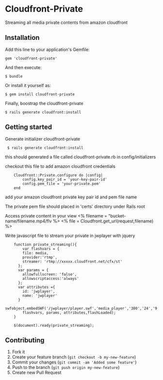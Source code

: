 # Cloudfront-Private

Streaming all media private contents from amazon cloudfront  

## Installation

Add this line to your application's Gemfile:

    gem 'cloudfront-private'

And then execute:

    $ bundle

Or install it yourself as:

    $ gem install cloudfront-private
    
Finally, boostrap the cloudfront-private

    $ rails generate cloudfront:install		    

## Getting started

Generate initializer cloudfront-private
 
     $ rails generate cloudfront:install
     
this should generated a file called cloudfront-private.rb in config/initializers

checkout this file to add amazon cloudfront credentials

		Cloudfront::Private.configure do |config|
			config.key_pair_id = 'your-key-pair-id'
			config.pem_file = 'your-private.pem'
		end
		
add your amazon cloudfront private key pair id and pem file name

The private pem file should placed in 'certs' directory under Rails root
   
Access private content in your view
		<% filename = "bucket-name/filename.mp4/flv %> 
    <% file = Cloudfront.get_url(request,filename) %>
    <div id='media-file'></div>

Write javascript file to stream your private in jwplayer with jquery

		function private_streaming(){
			var flashvars = {
		    file: media,
		    provider:'rtmp',
		    streamer: 'rtmp://xxxxx.cloudfront.net/cfx/st'    
		  };
		  var params = {
		  	allowfullscreen: 'false', 
		  	allowscriptaccess:'always'
		  };
		  var attributes ={
		  	id: 'jwplayer',
		  	name: 'jwplayer'
		  }
		  swfobject.embedSWF('/jwplayer/player.swf','media_player','300','24','9.0.115','false', 
		  	flashvars, params, attributes,flashLoaded);  	
		}
		
		$(document).ready(private_streaming);
		
		              
## Contributing

1. Fork it
2. Create your feature branch (`git checkout -b my-new-feature`)
3. Commit your changes (`git commit -am 'Added some feature'`)
4. Push to the branch (`git push origin my-new-feature`)
5. Create new Pull Request
